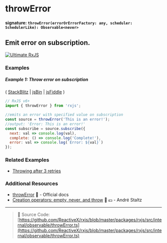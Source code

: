 # throwError

#### signature: `throwError(errorOrErrorFactory: any, scheduler: SchedulerLike): Observable<never>`

## Emit error on subscription.

[![Ultimate RxJS](https://drive.google.com/uc?export=view&id=1qq2-q-eVe-F_-d0eSvTyqaGRjpfLDdJz 'Ultimate RxJS')](https://ultimatecourses.com/courses/rxjs?ref=4)

### Examples

##### Example 1: Throw error on subscription

(
[StackBlitz](https://stackblitz.com/edit/typescript-5d3stz?file=index.ts&devtoolsheight=100)
| [jsBin](http://jsbin.com/punubequju/1/edit?js,console) |
[jsFiddle](https://jsfiddle.net/btroncone/mks82xqz/) )

```js
// RxJS v6+
import { throwError } from 'rxjs';

//emits an error with specified value on subscription
const source = throwError('This is an error!');
//output: 'Error: This is an error!'
const subscribe = source.subscribe({
  next: val => console.log(val),
  complete: () => console.log('Complete!'),
  error: val => console.log(`Error: ${val}`)
});
```

### Related Examples

- [Throwing after 3 retries](../error_handling/retrywhen.md#example-2-customizable-retry-with-increased-duration)

### Additional Resources

- [throwError](https://rxjs.dev/api/index/function/throwError) 📰 - Official docs
- [Creation operators: empty, never, and throw](https://egghead.io/lessons/rxjs-creation-operators-empty-never-throw?course=rxjs-beyond-the-basics-creating-observables-from-scratch)
  🎥 💵 - André Staltz

---

> 📁 Source Code:
> [https://github.com/ReactiveX/rxjs/blob/master/packages/rxjs/src/internal/observable/throwError.ts](https://github.com/ReactiveX/rxjs/blob/master/packages/rxjs/src/internal/observable/throwError.ts)

